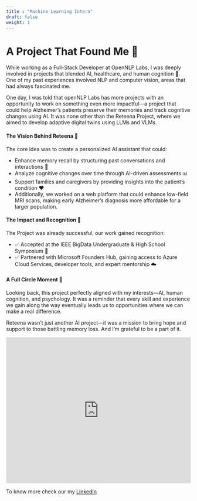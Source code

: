 ```yaml
---
title : "Machine Learning Intern"
draft: false
weight: 1
---
```


# A Project That Found Me 🚀
While working as a Full-Stack Developer at OpenNLP Labs, I was deeply involved in projects that blended AI, healthcare, and human cognition 🧠. One of my past experiences involved NLP and computer vision, areas that had always fascinated me.

One day, I was told that openNLP Labs has more projects with an opportunity to work on something even more impactful—a project that could help Alzheimer’s patients preserve their memories and track cognitive changes using AI. It was none other than the Reteena Project, where we aimed to develop adaptive digital twins using LLMs and VLMs.

#### The Vision Behind Reteena 🏥
The core idea was to create a personalized AI assistant that could:

- Enhance memory recall by structuring past conversations and interactions 📝
- Analyze cognitive changes over time through AI-driven assessments 📊
- Support families and caregivers by providing insights into the patient’s condition ❤️
- Additionally, we worked on a web platform that could enhance low-field MRI scans, making early Alzheimer’s diagnosis more affordable for a larger population.

#### The Impact and Recognition 🌟
The Project was already successful, our work gained recognition:
- ✅ Accepted at the IEEE BigData Undergraduate & High School Symposium 📃
- ✅ Partnered with Microsoft Founders Hub, gaining access to Azure Cloud Services, developer tools, and expert mentorship ☁️

#### A Full Circle Moment 🎯
Looking back, this project perfectly aligned with my interests—AI, human cognition, and psychology. It was a reminder that every skill and experience we gain along the way eventually leads us to opportunities where we can make a real difference.

Reteena wasn’t just another AI project—it was a mission to bring hope and support to those battling memory loss. And I’m grateful to be a part of it.

<iframe src="https://www.linkedin.com/embed/feed/update/urn:li:share:7294844953799598080?collapsed=1" 
        height="399" 
        width="504" 
        frameborder="0" 
        allowfullscreen="" 
        title="Embedded post">
</iframe>


To know more check our my [LinkedIn](https://www.linkedin.com/in/anurag-sharma-o7xd/) 
